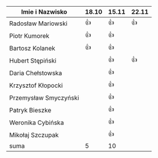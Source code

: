 Imie i Nazwisko  | 18.10 | 15.11 |22.11|
---------------- | ----- | ----- |-----|
Radosław Mariowski | :+1: | :+1: |:+1:|
Piotr Kumorek	 | :+1:	| :+1: |   	|
Bartosz Kolanek	 | :+1:	| :+1: ||
Hubert Stępiński |      |:+1:|:+1:|
Daria Chełstowska |        | :+1: ||
Krzysztof Kłopocki |      | :+1: ||
Przemysław Smyczyński |      | :+1: ||
Patryk Bieszke |      | :+1: ||
Weronika Cybińska |     | :+1: ||
Mikołaj Szczupak  |     | :+1: ||
suma             | 5   | 10 ||
